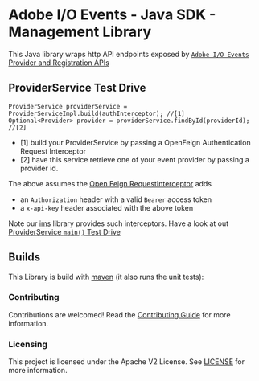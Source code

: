 
# Adobe I/O Events - Java SDK - Management Library

This Java library wraps http API endpoints exposed 
by [`Adobe I/O Events` Provider and Registration APIs](https://www.adobe.io/apis/experienceplatform/events/docs.html#!adobedocs/adobeio-events/master/api/api.md)
 
## ProviderService Test Drive

    ProviderService providerService = ProviderServiceImpl.build(authInterceptor); //[1]
    Optional<Provider> provider = providerService.findById(providerId); //[2]
      
* [1] build your ProviderService by passing a OpenFeign Authentication Request Interceptor
* [2] have this service retrieve one of your event provider by passing a provider id.

The above assumes the [Open Feign RequestInterceptor](https://github.com/OpenFeign/feign#request-interceptors) adds
* an `Authorization` header with a valid `Bearer` access token 
* a `x-api-key` header associated with the above token

Note our [ims](../ims) library provides such interceptors.
Have a look at out [ProviderService `main()` Test Drive](./src/test/java/com/adobe/event/management/ProviderServiceTestDrive.java)

## Builds

This Library is build with [maven](https://maven.apache.org/) (it also runs the unit tests):

### Contributing

Contributions are welcomed! Read the [Contributing Guide](../.github/CONTRIBUTING.md) for more information.

### Licensing

This project is licensed under the Apache V2 License. See [LICENSE](../LICENSE.md) for more information.

  
